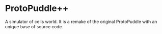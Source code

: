 # ProtoPuddle++
A simulator of cells world. It is a remake of the original ProtoPuddle with an unique base of source code.
